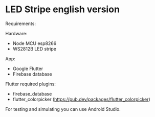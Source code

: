 # LED Stripe english version

Requirements:

Hardware:
* Node MCU esp8266
* WS2812B LED stripe

App:
* Google Flutter
* Firebase database

Flutter required plugins:
* firebase_database
* flutter_colorpicker (https://pub.dev/packages/flutter_colorpicker)

For testing and simulating you can use Android Studio.



